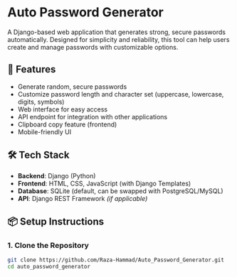 # Auto Password Generator

A Django-based web application that generates strong, secure passwords automatically. Designed for simplicity and reliability, this tool can help users create and manage passwords with customizable options.

## 🚀 Features

- Generate random, secure passwords
- Customize password length and character set (uppercase, lowercase, digits, symbols)
- Web interface for easy access
- API endpoint for integration with other applications
- Clipboard copy feature (frontend)
- Mobile-friendly UI

## 🛠️ Tech Stack

- **Backend**: Django (Python)
- **Frontend**: HTML, CSS, JavaScript (with Django Templates)
- **Database**: SQLite (default, can be swapped with PostgreSQL/MySQL)
- **API**: Django REST Framework *(if applicable)*

## 📦 Setup Instructions

### 1. Clone the Repository

```bash
git clone https://github.com/Raza-Hammad/Auto_Password_Generator.git
cd auto_password_generator
